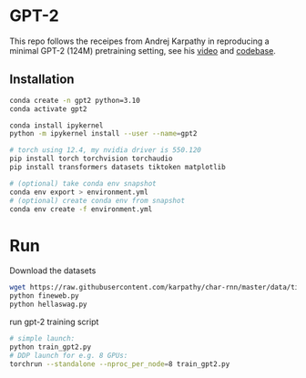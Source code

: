 # GPT-2 

This repo follows the receipes from Andrej Karpathy in reproducing a minimal GPT-2 (124M) pretraining setting, see his [video](https://www.youtube.com/watch?v=l8pRSuU81PU&ab_channel=AndrejKarpathy) and [codebase](https://github.com/karpathy/build-nanogpt).


## Installation 

```bash
conda create -n gpt2 python=3.10
conda activate gpt2 

conda install ipykernel
python -m ipykernel install --user --name=gpt2

# torch using 12.4, my nvidia driver is 550.120
pip install torch torchvision torchaudio
pip install transformers datasets tiktoken matplotlib 

# (optional) take conda env snapshot 
conda env export > environment.yml
# (optional) create conda env from snapshot 
conda env create -f environment.yml 
```


# Run

Download the datasets 
```bash
wget https://raw.githubusercontent.com/karpathy/char-rnn/master/data/tinyshakespeare/input.txt
python fineweb.py 
python hellaswag.py 
```

run gpt-2 training script 
```bash
# simple launch:
python train_gpt2.py
# DDP launch for e.g. 8 GPUs:
torchrun --standalone --nproc_per_node=8 train_gpt2.py
```


